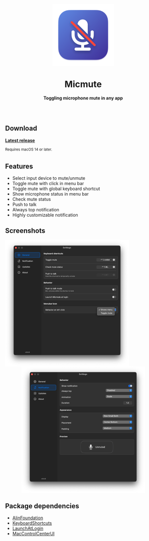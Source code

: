 <div align="center">
	<img src="Micmute/Assets.xcassets/AppIcon.appiconset/mac1024.png" width="200" height="200">
	<h1>Micmute</h1>
	<p>
		<b>Toggling microphone mute in any app</b>
	</p>
	<br>
	<br>
</div>

## Download

[**Latest release**](https://github.com/rokartur/Micmute/releases/latest)

<sup>Requires macOS 14 or later.</sup>

## Features
- Select input device to mute/unmute
- Toggle mute with click in menu bar
- Toggle mute with global keyboard shortcut
- Show microphone status in menu bar
- Check mute status
- Push to talk
- Always top notification
- Highly customizable notification

## Screenshots
<div align="center">
  <img src="Assets/settings-general.png" align="left" width="400">
  <img src="Assets/settings-notification.png" align="center" width="400">
</div>

## Package dependencies
- [AlinFoundation](https://github.com/alienator88/AlinFoundation)
- [KeyboardShortcuts](https://github.com/sindresorhus/KeyboardShortcuts)
- [LaunchAtLogin](https://github.com/sindresorhus/LaunchAtLogin-Legacy)
- [MacControlCenterUI](https://github.com/orchetect/MacControlCenterUI)

